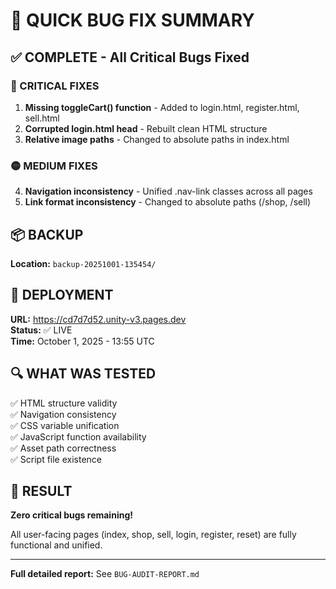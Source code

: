 # 🎯 QUICK BUG FIX SUMMARY

## ✅ COMPLETE - All Critical Bugs Fixed

### 🔴 CRITICAL FIXES
1. **Missing toggleCart() function** - Added to login.html, register.html, sell.html
2. **Corrupted login.html head** - Rebuilt clean HTML structure
3. **Relative image paths** - Changed to absolute paths in index.html

### 🟡 MEDIUM FIXES
4. **Navigation inconsistency** - Unified .nav-link classes across all pages
5. **Link format inconsistency** - Changed to absolute paths (/shop, /sell)

## 📦 BACKUP
**Location:** `backup-20251001-135454/`

## 🚀 DEPLOYMENT
**URL:** https://cd7d7d52.unity-v3.pages.dev  
**Status:** ✅ LIVE  
**Time:** October 1, 2025 - 13:55 UTC

## 🔍 WHAT WAS TESTED
✅ HTML structure validity  
✅ Navigation consistency  
✅ CSS variable unification  
✅ JavaScript function availability  
✅ Asset path correctness  
✅ Script file existence  

## 🎉 RESULT
**Zero critical bugs remaining!**

All user-facing pages (index, shop, sell, login, register, reset) are fully functional and unified.

---

**Full detailed report:** See `BUG-AUDIT-REPORT.md`
